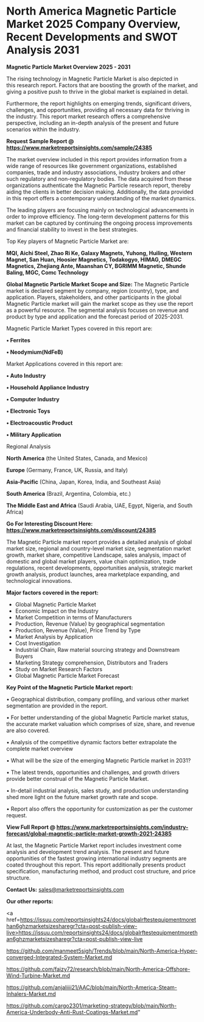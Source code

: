 # North America Magnetic Particle Market 2025 Company Overview, Recent Developments and SWOT Analysis 2031

<Strong> Magnetic Particle Market Overview 2025 - 2031</strong>

The rising technology in Magnetic Particle Market is also depicted in this research report. Factors that are boosting the growth of the market, and giving a positive push to thrive in the global market is explained in detail.

Furthermore, the report highlights on emerging trends, significant drivers, challenges, and opportunities, providing all necessary data for thriving in the industry. This report market research offers a comprehensive perspective, including an in-depth analysis of the present and future scenarios within the industry.

<strong>Request Sample Report @ <a href=https://www.marketreportsinsights.com/sample/24385>https://www.marketreportsinsights.com/sample/24385</a></strong>

The market overview included in this report provides information from a wide range of resources like government organizations, established companies, trade and industry associations, industry brokers and other such regulatory and non-regulatory bodies. The data acquired from these organizations authenticate the Magnetic Particle research report, thereby aiding the clients in better decision making. Additionally, the data provided in this report offers a contemporary understanding of the market dynamics.

The leading players are focusing mainly on technological advancements in order to improve efficiency. The long-term development patterns for this market can be captured by continuing the ongoing process improvements and financial stability to invest in the best strategies.

Top Key players of Magnetic Particle Market are:

<strong>MQI, Aichi Steel, Zhao Ri Ke, Galaxy Magnets, Yuhong, Huiling, Western Magnet, San Huan, Hoosier Magnetics, Todakogyo, HIMAG, DMEGC Magnetics, Zhejiang Ante, Maanshan CY, BGRIMM Magnetic, Shunde Baling, MGC, Comc Technology</strong>

<strong><b>Global Magnetic Particle Market Scope and Size:</b></strong>
The Magnetic Particle market is declared segment by company, region (country), type, and application. Players, stakeholders, and other participants in the global Magnetic Particle market will gain the market scope as they use the report as a powerful resource. The segmental analysis focuses on revenue and product by type and application and the forecast period of 2025-2031.

Magnetic Particle Market Types covered in this report are:

<strong>• Ferrites

• Neodymium(NdFeB)</strong>

Market Applications covered in this report are:

<strong>• Auto Industry

• Household Appliance Industry

• Computer Industry

• Electronic Toys

• Electroacoustic Product

• Military Application</strong> 

Regional Analysis

<strong>North America</strong> (the United States, Canada, and Mexico)

<strong>Europe</strong> (Germany, France, UK, Russia, and Italy)

<strong>Asia-Pacific</strong> (China, Japan, Korea, India, and Southeast Asia)

<strong>South America</strong> (Brazil, Argentina, Colombia, etc.)

<strong>The Middle East and Africa</strong> (Saudi Arabia, UAE, Egypt, Nigeria, and South Africa)

<strong>Go For Interesting Discount Here: <a href=https://www.marketreportsinsights.com/discount/24385>https://www.marketreportsinsights.com/discount/24385</a></strong>

The Magnetic Particle market report provides a detailed analysis of global market size, regional and country-level market size, segmentation market growth, market share, competitive Landscape, sales analysis, impact of domestic and global market players, value chain optimization, trade regulations, recent developments, opportunities analysis, strategic market growth analysis, product launches, area marketplace expanding, and technological innovations.

<strong><b>Major factors covered in the report:</b></strong>
<ul>
  <li>Global Magnetic Particle Market </li>
  <li>Economic Impact on the Industry</li>
  <li>Market Competition in terms of Manufacturers</li>
  <li>Production, Revenue (Value) by geographical segmentation</li>
  <li>Production, Revenue (Value), Price Trend by Type</li>
  <li>Market Analysis by Application</li>
  <li>Cost Investigation</li>
  <li>Industrial Chain, Raw material sourcing strategy and Downstream Buyers</li>
  <li>Marketing Strategy comprehension, Distributors and Traders</li>
  <li>Study on Market Research Factors</li>
  <li>Global Magnetic Particle Market Forecast</li>
</ul>

<strong><b>Key Point of the Magnetic Particle Market report:</b></strong>

• Geographical distribution, company profiling, and various other market segmentation are provided in the report.

• For better understanding of the global Magnetic Particle market status, the accurate market valuation which comprises of size, share, and revenue are also covered.

• Analysis of the competitive dynamic factors better extrapolate the complete market overview

• What will be the size of the emerging Magnetic Particle market in 2031?

• The latest trends, opportunities and challenges, and growth drivers provide better construal of the Magnetic Particle Market.

• In-detail industrial analysis, sales study, and production understanding shed more light on the future market growth rate and scope.

• Report also offers the opportunity for customization as per the customer request.

<strong><b>View Full Report @ <a href=https://www.marketreportsinsights.com/industry-forecast/global-magnetic-particle-market-growth-2021-24385>https://www.marketreportsinsights.com/industry-forecast/global-magnetic-particle-market-growth-2021-24385</a></b></strong>


At last, the Magnetic Particle Market report includes investment come analysis and development trend analysis. The present and future opportunities of the fastest growing international industry segments are coated throughout this report. This report additionally presents product specification, manufacturing method, and product cost structure, and price structure.

<strong>Contact Us:</strong>
sales@marketreportsinsights.com

<strong>Our other reports:</strong>

<a href=https://issuu.com/reportsinsights24/docs/globalrftestequipmentmorethan6ghzmarketsizesharegr?cta=post-publish-view-live>https://issuu.com/reportsinsights24/docs/globalrftestequipmentmorethan6ghzmarketsizesharegr?cta=post-publish-view-live</a>

<a href=https://github.com/manmeet5sigh/Trends/blob/main/North-America-Hyper-converged-Integrated-System-Market.md>https://github.com/manmeet5sigh/Trends/blob/main/North-America-Hyper-converged-Integrated-System-Market.md</a>

<a href=https://github.com/faizy72/research/blob/main/North-America-Offshore-Wind-Turbine-Market.md>https://github.com/faizy72/research/blob/main/North-America-Offshore-Wind-Turbine-Market.md</a>

<a href=https://github.com/anjaliiii21/AAC/blob/main/North-America-Steam-Inhalers-Market.md>https://github.com/anjaliiii21/AAC/blob/main/North-America-Steam-Inhalers-Market.md</a>

<a href=https://github.com/cargo2301/marketing-strategy/blob/main/North-America-Underbody-Anti-Rust-Coatings-Market.md>https://github.com/cargo2301/marketing-strategy/blob/main/North-America-Underbody-Anti-Rust-Coatings-Market.md</a>"
